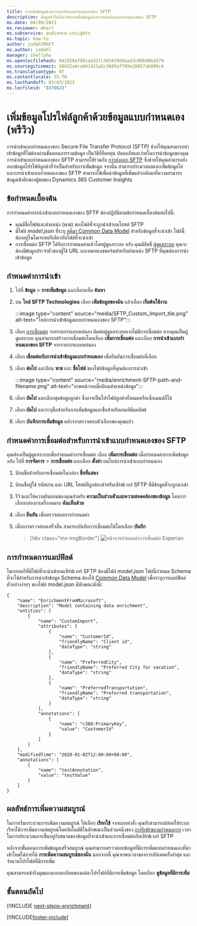 ```yaml
---
title: การเพิ่มข้อมูลด้วยการนําเข้าแบบกําหนดเองของ SFTP
description: ข้อมูลทั่วไปเกี่ยวกับการเพิ่มข้อมูลด้วยการนําเข้าแบบกําหนดเองของ SFTP
ms.date: 04/09/2021
ms.reviewer: mhart
ms.subservice: audience-insights
ms.topic: how-to
author: jodahlMSFT
ms.author: jodahl
manager: shellyha
ms.openlocfilehash: 042558af801a1d1fc365939d9aa42c09b98b2679
ms.sourcegitcommit: 50d32a4cab01421a5c3689af789e20857ab009c4
ms.translationtype: HT
ms.contentlocale: th-TH
ms.lasthandoff: 03/03/2022
ms.locfileid: "8376623"
---
```

# <a name="enrich-customer-profiles-with-custom-data-preview"></a>เพิ่มข้อมูลโปรไฟล์ลูกค้าด้วยข้อมูลแบบกำหนดเอง (พรีวิว)

การนำเข้าแบบกำหนดเองของ Secure File Transfer Protocol (SFTP) ช่วยให้คุณสามารถนำเข้าข้อมูลที่ไม่ต้องผ่านขั้นตอนการรวมข้อมูล เป็นวิธีที่ยืดหยุ่น ปลอดภัยและง่ายในการนำข้อมูลของคุณ การนำเข้าแบบกำหนดเองของ SFTP สามารถใช้ร่วมกับ [การส่งออก SFTP](export-sftp.md) ซึ่งช่วยให้คุณสามารถส่งออกข้อมูลโปรไฟล์ลูกค้าที่จำเป็นสำหรับการเพิ่มข้อมูล จากนั้น สามารถประมวลผลและเพิ่มข้อมูลได้ และการนำเข้าแบบกำหนดเองของ SFTP สามารถใช้เพื่อนำข้อมูลที่เพิ่มแล้วกลับมาที่ความสามารถข้อมูลเชิงลึกของผู้ชมของ Dynamics 365 Customer Insights

## <a name="prerequisites"></a>ข้อกำหนดเบื้องต้น

การกำหนดค่าการนําเข้าแบบกําหนดเองของ SFTP ต้องปฏิบัติตามข้อกำหนดเบื้องต้นต่อไปนี้:

- คุณมีชื่อไฟล์และตำแหน่ง (พาธ) ของไฟล์ที่จะถูกนำเข้าบนโฮสต์ SFTP
- มีไฟล์ *model.json* ที่ระบุ [สคีมา Common Data Model](/common-data-model/) สำหรับข้อมูลที่จะนำเข้า ไฟล์นี้ต้องอยู่ในไดเรกทอรีเดียวกับไฟล์ที่จะนำเข้า
- การเชื่อมต่อ SFTP ได้รับการกำหนดค่าแล้วโดยผู้ดูแลระบบ *หรือ* คุณมีสิทธิ์ [ผู้ดูแลระบบ](permissions.md#admin) คุณจะต้องมีข้อมูลประจำตัวของผู้ใช้ URL และหมายเลขพอร์ตสำหรับตำแหน่ง SFTP ที่คุณต้องการนำเข้าข้อมูล


## <a name="configure-the-import"></a>กำหนดค่าการนำเข้า

1. ไปที่ **ข้อมูล** > **การเพิ่มข้อมูล** และเลือกแท็บ **ค้นหา**

1. บน **ไทล์ SFTP Technologies** เลือก **เพิ่มข้อมูลของฉัน** แล้วเลือก **เริ่มต้นใช้งาน**

   :::image type="content" source="media/SFTP_Custom_Import_tile.png" alt-text="ไทล์การนำเข้าข้อมูลแบบกำหนดเองของ SFTP":::

1. เลือก [การเชื่อมต่อ](connections.md) จากรายการแบบหล่นลง ติดต่อผู้ดูแลระบบหากไม่มีการเชื่อมต่อ หากคุณเป็นผู้ดูแลระบบ คุณสามารถสร้างการเชื่อมต่อโดยเลือก **เพิ่มการเชื่อมต่อ** และเลือก **การนําเข้าแบบกําหนดเองของ SFTP** จากรายการแบบหล่นลง

1. เลือก **เชื่อมต่อกับการนำเข้าข้อมูลแบบกำหนดเอง** เพื่อยืนยันการเชื่อมต่อที่เลือก

1.  เลือก **ต่อไป** และป้อน **พาธ** และ **ชื่อไฟล์** ของไฟล์ข้อมูลที่คุณต้องการนำเข้า

    :::image type="content" source="media/enrichment-SFTP-path-and-filename.png" alt-text="ภาพหน้าจอเมื่อป้อนตำแหน่งข้อมูล":::

1. เลือก **ถัดไป** และเลือกชุดข้อมูลลูกค้า ซึ่งอาจเป็นโปรไฟล์ลูกค้าทั้งหมดหรือเซ็กเมนต์ก็ได้

1. เลือก **ถัดไป** และระบุชื่อสำหรับการเพิ่มข้อมูลและชื่อสำหรับเอนทิตีผลลัพธ์ 

1. เลือก **บันทึกการเพิ่มข้อมูล** หลังจากตรวจสอบตัวเลือกของคุณแล้ว

## <a name="configure-the-connection-for-sftp-custom-import"></a>กำหนดค่าการเชื่อมต่อสำหรับการนำเข้าแบบกำหนดเองของ SFTP 

คุณต้องเป็นผู้ดูแลระบบเพื่อกำหนดค่าการเชื่อมต่อ เลือก **เพิ่มการเชื่อมต่อ** เมื่อกำหนดค่าการเพิ่มข้อมูล *หรือ* ไปที่ **การจัดการ** > **การเชื่อมต่อ** และเลือก **ตั้งค่า** บนไทล์การนำเข้าแบบกำหนดเอง

1. ป้อนชื่อสำหรับการเชื่อมต่อในกล่อง **ชื่อที่แสดง**

1. ป้อนชื่อผู้ใช้ รหัสผ่าน และ URL โฮสต์ที่ถูกต้องสำหรับเซิร์ฟเวอร์ SFTP ที่มีข้อมูลที่จะถูกนำเข้า

1. รีวิวและให้ความยินยอมของคุณสำหรับ **ความเป็นส่วนตัวและความสอดคล้องของข้อมูล** โดยการเลือกกล่องกาเครื่องหมาย **ฉันเห็นด้วย**

1. เลือก **ยืนยัน** เพื่อตรวจสอบการกำหนดค่า

1. เมื่อการตรวจสอบเสร็จสิ้น สามารถบันทึกการเชื่อมต่อได้โดยเลือก **บันทึก**

   > [!div class="mx-imgBorder"]
   > ![หน้าการกำหนดค่าการเชื่อมต่อ Experian](media/enrichment-SFTP-connection.png "หน้าการกำหนดค่าการเชื่อมต่อ Experian")


## <a name="defining-field-mappings"></a>การกำหนดการแมปฟิลด์ 

ไดเรกทอรีที่มีไฟล์ที่จะนำเข้าบนเซิร์ฟเวอร์ SFTP ต้องมีไฟล์ *model.json* ไฟล์นี้กำหนด Schema ที่จะใช้สำหรับการนำเข้าข้อมูล Schema ต้องใช้ [Common Data Model](/common-data-model/) เพื่อระบุการแมปฟิลด์ ตัวอย่างง่ายๆ ของไฟล์ model.json มีลักษณะดังนี้:

```
{
    "name": "EnrichmentFromMicrosoft",
    "description": "Model containing data enrichment",
    "entities": [
        {
            "name": "CustomImport",
            "attributes": [
                {
                    "name": "CustomerId",
                    "friendlyName": "Client id",
                    "dataType": "string"
                },
                {
                    "name": "PreferredCity",
                    "friendlyName": "Preferred City for vacation",
                    "dataType": "string"
                },
                {
                    "name": "PreferredTransportation",
                    "friendlyName": "Preferred transportation",
                    "dataType": "string"
                }
            ],
            "annotations": [
                {
                    "name": "c360:PrimaryKey",
                    "value": "CustomerId"
                }
            ]
        }
    ],
    "modifiedTime": "2020-01-02T12:00:00+08:00",
    "annotations": [
        {
            "name": "testAnnotation",
            "value": "testValue"
        }
    ]
}
```

## <a name="enrichment-results"></a>ผลลัพธ์การเพิ่มความสมบูรณ์

ในการเริ่มกระบวนการเพิ่มความสมบูรณ์ ให้เลือก **เรียกใช้** จากแถบคำสั่ง คุณยังสามารถปล่อยให้ระบบเรียกใช้การเพิ่มความสมบูรณ์โดยอัตโนมัติในลักษณะเป็นส่วนหนึ่งของ [การรีเฟรชตามกำหนดการ](system.md#schedule-tab) เวลาในการประมวลผลจะขึ้นอยู่กับขนาดของข้อมูลที่จะนำเข้าและการเชื่อมต่อกับเซิร์ฟเวอร์ SFTP

หลังจากขั้นตอนการเพิ่มข้อมูลเสร็จสมบูรณ์ คุณสามารถตรวจสอบข้อมูลที่มีการเพิ่มแบบกำหนดเองที่นำเข้าใหม่ได้ภายใต้ **การเพิ่มความสมบูรณ์ของฉัน** นอกจากนี้ คุณจะพบเวลาของการอัปเดตครั้งล่าสุด และจำนวนโปรไฟล์ที่มีการเพิ่ม

คุณสามารถเข้าถึงมุมมองแบบละเอียดของแต่ละโปรไฟล์ที่มีการเพิ่มข้อมูล โดยเลือก **ดูข้อมูลที่มีการเพิ่ม**

## <a name="next-steps"></a>ขั้นตอนถัดไป

[!INCLUDE [next-steps-enrichment](../includes/next-steps-enrichment.md)]

[!INCLUDE[footer-include](../includes/footer-banner.md)]
